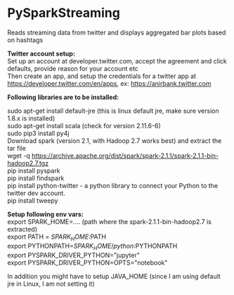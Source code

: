 # PySparkStreaming <br>
Reads streaming data from twitter and displays aggregated bar plots based on hashtags <br>

<b>Twitter account setup:</b><br>
Set up an account at developer.twitter.com, accept the agreement and click defaults, provide reason for your account etc<br>
Then create an app, and setup the credentials for a twitter app at https://developer.twitter.com/en/apps, ex: https://anirbank.twitter.com<br>


<b>Following libraries are to be installed:</b><br>

sudo apt-get install default-jre (this is linux default jre, make sure version 1.8.x is installed)<br>
sudo apt-get install scala (check for version 2.11.6-6)<br>
sudo pip3 install py4j<br>
Download spark (version 2.1, with Hadoop 2.7 works best) and extract the tar file<br>
wget -q https://archive.apache.org/dist/spark/spark-2.1.1/spark-2.1.1-bin-hadoop2.7.tgz<br>
pip install pyspark<br>
pip install findspark<br>
pip install python-twitter - a python library to connect your Python to the twitter dev account.<br>
pip install tweepy<br>

<b>Setup following env vars:</b><br>
export SPARK_HOME=.... (path where the spark-2.1.1-bin-hadoop2.7 is extracted)<br>
export PATH = $SPARK_HOME:$PATH<br>
export PYTHONPATH=$SPARK_HOME/python:$PYTHONPATH<br>
export PYSPARK_DRIVER_PYTHON="jupyter"<br>
export PYSPARK_DRIVER_PYTHON=OPTS="notebook"<br>

In addition you might have to setup JAVA_HOME (since I am using default jre in Linux, I am not setting it)<br>
    

